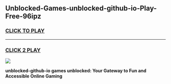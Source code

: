 
## Unblocked-Games-unblocked-github-io-Play-Free-96ipz
<h3>
<a href="https://premium76.site?title=unblocked-github-io&ref=18A1">CLICK TO PLAY</a></h3>
<hr>

<h3>
<a href="https://premium76.site?title=unblocked-github-io&ref=18A1">CLICK 2 PLAY</a>
  
</h3>

<a href="https://premium76.site?title=unblocked-github-io&ref=18A1"><img src="https://clearcache.store/games.png"></a>


**unblocked-github-io games unblocked: Your Gateway to Fun and Accessible Online Gaming**
